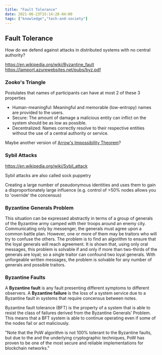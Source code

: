 ```yaml
---
title: "Fault Tolerance"
date: 2021-06-23T15:14:28-04:00
tags: ["knowledge","tech-and-society"]
---
```


## Fault Tolerance
How do we defend against attacks in distributed systems with no central authority?

https://en.wikipedia.org/wiki/Byzantine_fault
https://lamport.azurewebsites.net/pubs/byz.pdf

### Zooko's Triangle
Postulates that names of participants can have at most 2 of these 3 properties
-   Human-meaningful: Meaningful and memorable (low-entropy) names are provided to the users.
-   Secure: The amount of damage a malicious entity can inflict on the system should be as low as possible.
-   Decentralized: Names correctly resolve to their respective entities without the use of a central authority or service.

Maybe another version of [Arrow's Impossibility Theorem](https://en.wikipedia.org/wiki/Arrow%27s_impossibility_theorem)?

### Sybil Attacks
https://en.wikipedia.org/wiki/Sybil_attack

Sybil attacks are also called sock puppetry

Creating a large number of pseudonymous identities and uses them to gain a disproportionately large influence (e.g. control of >50% nodes allows you to 'override' the concensus)

### Byzantine Generals Problem
This situation can be expressed abstractly in terms of a group of generals of the Byzantine army camped with their troops around an enemy city. Communicating only by messenger, the generals must agree upon a common battle plan. However, one or more of them may be traitors who will try to confuse the others. The problem is to find an algorithm to ensure that the loyal generals will reach agreement. It is shown that, using only oral messages, this problem is solvable if and only if more than two-thirds of the generals are loyal; so a single traitor can confound two loyal generals. With unforgeable written messages, the problem is 
solvable for any number of generals and possible traitors.

### Byzantine Faults
A **Byzantine fault** is any fault presenting different symptoms to different observers. A **Byzantine failure** is the loss of a system service due to a Byzantine fault in systems that require concensus between notes.

Byzantine fault tolerance (BFT) is the property of a system that is able to resist the class of failures derived from the Byzantine Generals’ Problem. This means that a BFT system is able to continue operating even if some of the nodes fail or act maliciously.

"Note that the PoW algorithm is not 100% tolerant to the Byzantine faults, but due to the and the underlying cryptographic techniques, PoW has proven to be one of the most secure and reliable implementations for blockchain networks."
